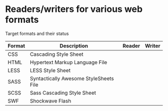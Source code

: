 # Readers/writers for various web formats
 
Target formats and their status
 
|Format|Description|Reader|Writer|
|------|-----------|------|------|
| CSS  | Cascading Style Sheet|||
| HTML | Hypertext Markup Language File||
| LESS | LESS Style Sheet||
| SASS | Syntactically Awesome StyleSheets File|||
| SCSS | Sass Cascading Style Sheet|||
| SWF  | Shockwave Flash|||